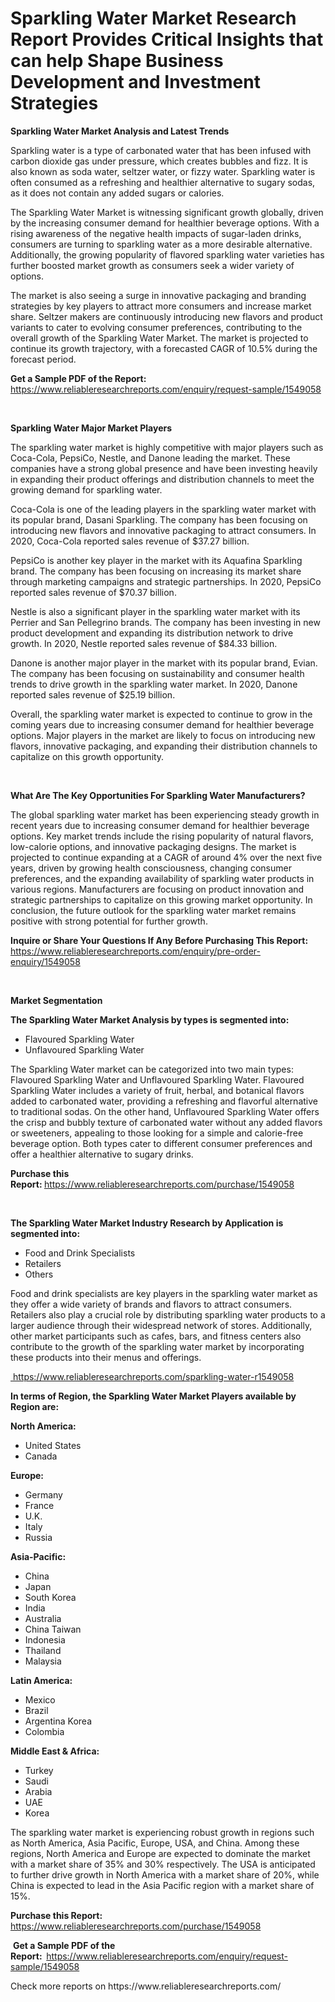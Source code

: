 <p><h1>Sparkling Water Market Research Report Provides Critical Insights that can help Shape Business Development and Investment Strategies</h1></p><p><strong>Sparkling Water Market Analysis and Latest Trends</strong></p>
<p><p>Sparkling water is a type of carbonated water that has been infused with carbon dioxide gas under pressure, which creates bubbles and fizz. It is also known as soda water, seltzer water, or fizzy water. Sparkling water is often consumed as a refreshing and healthier alternative to sugary sodas, as it does not contain any added sugars or calories.</p><p>The Sparkling Water Market is witnessing significant growth globally, driven by the increasing consumer demand for healthier beverage options. With a rising awareness of the negative health impacts of sugar-laden drinks, consumers are turning to sparkling water as a more desirable alternative. Additionally, the growing popularity of flavored sparkling water varieties has further boosted market growth as consumers seek a wider variety of options.</p><p>The market is also seeing a surge in innovative packaging and branding strategies by key players to attract more consumers and increase market share. Seltzer makers are continuously introducing new flavors and product variants to cater to evolving consumer preferences, contributing to the overall growth of the Sparkling Water Market. The market is projected to continue its growth trajectory, with a forecasted CAGR of 10.5% during the forecast period.</p></p>
<p><strong>Get a Sample PDF of the Report:&nbsp;</strong> <a href="https://www.reliableresearchreports.com/enquiry/request-sample/1549058">https://www.reliableresearchreports.com/enquiry/request-sample/1549058</a></p>
<p>&nbsp;</p>
<p><strong>Sparkling Water Major Market Players</strong></p>
<p><p>The sparkling water market is highly competitive with major players such as Coca-Cola, PepsiCo, Nestle, and Danone leading the market. These companies have a strong global presence and have been investing heavily in expanding their product offerings and distribution channels to meet the growing demand for sparkling water.</p><p>Coca-Cola is one of the leading players in the sparkling water market with its popular brand, Dasani Sparkling. The company has been focusing on introducing new flavors and innovative packaging to attract consumers. In 2020, Coca-Cola reported sales revenue of $37.27 billion.</p><p>PepsiCo is another key player in the market with its Aquafina Sparkling brand. The company has been focusing on increasing its market share through marketing campaigns and strategic partnerships. In 2020, PepsiCo reported sales revenue of $70.37 billion.</p><p>Nestle is also a significant player in the sparkling water market with its Perrier and San Pellegrino brands. The company has been investing in new product development and expanding its distribution network to drive growth. In 2020, Nestle reported sales revenue of $84.33 billion.</p><p>Danone is another major player in the market with its popular brand, Evian. The company has been focusing on sustainability and consumer health trends to drive growth in the sparkling water market. In 2020, Danone reported sales revenue of $25.19 billion.</p><p>Overall, the sparkling water market is expected to continue to grow in the coming years due to increasing consumer demand for healthier beverage options. Major players in the market are likely to focus on introducing new flavors, innovative packaging, and expanding their distribution channels to capitalize on this growth opportunity.</p></p>
<p>&nbsp;</p>
<p><strong>What Are The Key Opportunities For Sparkling Water Manufacturers?</strong></p>
<p><p>The global sparkling water market has been experiencing steady growth in recent years due to increasing consumer demand for healthier beverage options. Key market trends include the rising popularity of natural flavors, low-calorie options, and innovative packaging designs. The market is projected to continue expanding at a CAGR of around 4% over the next five years, driven by growing health consciousness, changing consumer preferences, and the expanding availability of sparkling water products in various regions. Manufacturers are focusing on product innovation and strategic partnerships to capitalize on this growing market opportunity. In conclusion, the future outlook for the sparkling water market remains positive with strong potential for further growth.</p></p>
<p><strong>Inquire or Share Your Questions If Any Before Purchasing This Report:</strong> <a href="https://www.reliableresearchreports.com/enquiry/pre-order-enquiry/1549058">https://www.reliableresearchreports.com/enquiry/pre-order-enquiry/1549058</a></p>
<p>&nbsp;</p>
<p><strong>Market Segmentation</strong></p>
<p><strong>The Sparkling Water Market Analysis by types is segmented into:</strong></p>
<p><ul><li>Flavoured Sparkling Water</li><li>Unflavoured Sparkling Water</li></ul></p>
<p><p>The Sparkling Water market can be categorized into two main types: Flavoured Sparkling Water and Unflavoured Sparkling Water. Flavoured Sparkling Water includes a variety of fruit, herbal, and botanical flavors added to carbonated water, providing a refreshing and flavorful alternative to traditional sodas. On the other hand, Unflavoured Sparkling Water offers the crisp and bubbly texture of carbonated water without any added flavors or sweeteners, appealing to those looking for a simple and calorie-free beverage option. Both types cater to different consumer preferences and offer a healthier alternative to sugary drinks.</p></p>
<p><strong>Purchase this Report:&nbsp;</strong><a href="https://www.reliableresearchreports.com/purchase/1549058">https://www.reliableresearchreports.com/purchase/1549058</a></p>
<p>&nbsp;</p>
<p><strong>The Sparkling Water Market Industry Research by Application is segmented into:</strong></p>
<p><ul><li>Food and Drink Specialists</li><li>Retailers</li><li>Others</li></ul></p>
<p><p>Food and drink specialists are key players in the sparkling water market as they offer a wide variety of brands and flavors to attract consumers. Retailers also play a crucial role by distributing sparkling water products to a larger audience through their widespread network of stores. Additionally, other market participants such as cafes, bars, and fitness centers also contribute to the growth of the sparkling water market by incorporating these products into their menus and offerings.</p></p>
<p><a href="https://www.reliableresearchreports.com/sparkling-water-r1549058">&nbsp;https://www.reliableresearchreports.com/sparkling-water-r1549058</a></p>
<p><strong>In terms of Region, the Sparkling Water Market Players available by Region are:</strong></p>
<p>
    <p> <strong> North America: </strong>
        <ul>
            <li>United States</li>
            <li>Canada</li>
        </ul>
        </p> 
    <p> <strong> Europe: </strong>
        <ul>
            <li>Germany</li>
            <li>France</li>
            <li>U.K.</li>
            <li>Italy</li>
            <li>Russia</li>
        </ul>
        </p> 
    <p> <strong> Asia-Pacific: </strong>
        <ul>
            <li>China</li>
            <li>Japan</li>
            <li>South Korea</li>
            <li>India</li>
            <li>Australia</li>
            <li>China Taiwan</li>
            <li>Indonesia</li>
            <li>Thailand</li>
            <li>Malaysia</li>
        </ul>
        </p> 
    <p> <strong> Latin America: </strong>
        <ul>
            <li>Mexico</li>
            <li>Brazil</li>
            <li>Argentina Korea</li>
            <li>Colombia</li>
        </ul>
        </p> 
    <p> <strong> Middle East & Africa: </strong>
        <ul>
            <li>Turkey</li>
            <li>Saudi</li>
            <li>Arabia</li>
            <li>UAE</li>
            <li>Korea</li>
        </ul>
    </p>
    </p>
<p><p>The sparkling water market is experiencing robust growth in regions such as North America, Asia Pacific, Europe, USA, and China. Among these regions, North America and Europe are expected to dominate the market with a market share of 35% and 30% respectively. The USA is anticipated to further drive growth in North America with a market share of 20%, while China is expected to lead in the Asia Pacific region with a market share of 15%.</p></p>
<p><strong>Purchase this Report: </strong><a href="https://www.reliableresearchreports.com/purchase/1549058">https://www.reliableresearchreports.com/purchase/1549058</a></p>
<p>&nbsp;<strong>Get a Sample PDF of the Report:&nbsp;&nbsp;</strong><a href="https://www.reliableresearchreports.com/enquiry/request-sample/1549058">https://www.reliableresearchreports.com/enquiry/request-sample/1549058</a></p>
<p><strong></strong></p>
<p>Check more reports on https://www.reliableresearchreports.com/</p>